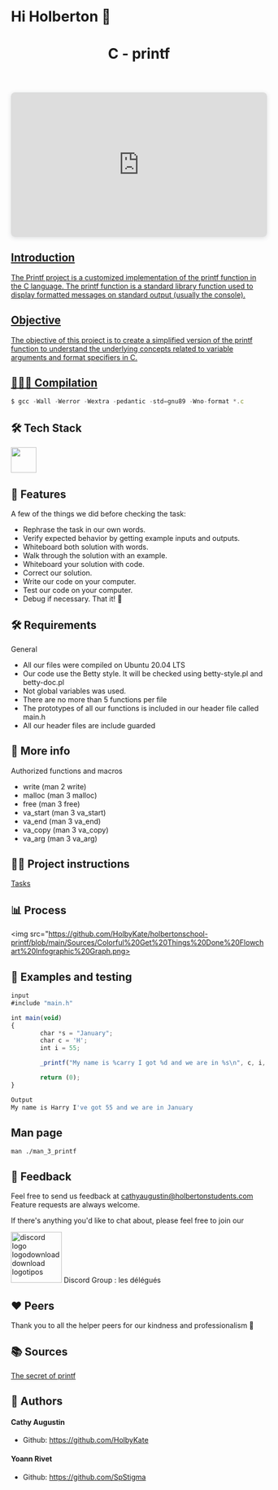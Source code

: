 # Hi Holberton 👋
<h1 align="center"> C - printf </h1> <br>
<p align="center">
 
<div style="position: relative; width: 100%; height: 0; padding-top: 56.2500%; padding-bottom: 0; box-shadow: 0 2px 8px 0 rgba(63,69,81,0.16); margin-top: 1.6em; margin-bottom: 0.9em; overflow: hidden; border-radius: 8px; will-change: transform;">  <iframe loading="lazy" style="position: absolute; width: 100%; height: 100%; top: 0; left: 0; border: none; padding: 0;margin: 0;"    src="https:&#x2F;&#x2F;www.canva.com&#x2F;design&#x2F;DAFprflAwM8&#x2F;watch?embed" allowfullscreen="allowfullscreen" allow="fullscreen">  </iframe></div><a href="https:&#x2F;&#x2F;www.canva.com&#x2F;design&#x2F;DAFprflAwM8&#x2F;watch?utm_content=DAFprflAwM8&amp;utm_campaign=designshare&amp;utm_medium=embeds&amp;utm_source=link" target="_blank" rel="noopener">


## Introduction

The Printf project is a customized implementation of the printf function in the C language. The printf function is a standard library function used to display formatted messages on standard output (usually the console).

## Objective

The objective of this project is to create a simplified version of the printf function to understand the underlying concepts related to variable arguments and format specifiers in C.

        
## 🧑🏻‍💻 Compilation
```js
$ gcc -Wall -Werror -Wextra -pedantic -std=gnu89 -Wno-format *.c
```
       
## 🛠️ Tech Stack

<img width="50" height="50px" src="https://upload.wikimedia.org/wikipedia/commons/1/19/C_Logo.png">
        
        
## 🧐 Features   

A few of the things we did before checking the task:

- Rephrase  the task in our own words.
- Verify expected behavior by getting example inputs and outputs.
- Whiteboard both solution with words.
- Walk through the solution with an example.
- Whiteboard your solution with code.
- Correct our solution.
- Write our code on your computer.
- Test our code on your computer.
- Debug if necessary.
That it! 👏


## 🛠️ Requirements

General

- All our files were compiled on Ubuntu 20.04 LTS
- Our code use the Betty style. It will be checked using betty-style.pl and betty-doc.pl
- Not global variables was used.
- There are no more than 5 functions per file
- The prototypes of all our functions is included in our header file called main.h
- All our header files are include guarded
            

## 💾 More info

Authorized functions and macros

- write (man 2 write)
- malloc (man 3 malloc)
- free (man 3 free)
- va_start (man 3 va_start)
- va_end (man 3 va_end)
- va_copy (man 3 va_copy)
- va_arg (man 3 va_arg)

## 🤷‍♂️ Project instructions

[Tasks](https://intranet.hbtn.io/projects/2167)


## 📊 Process
        
<img src="https://github.com/HolbyKate/holbertonschool-printf/blob/main/Sources/Colorful%20Get%20Things%20Done%20Flowchart%20Infographic%20Graph.png>
   
## 📌	Examples and testing
```js 
input
#include "main.h"

int main(void)
{
        char *s = "January";
        char c = 'H';
        int i = 55;

        _printf("My name is %carry I got %d and we are in %s\n", c, i, s);

        return (0);
}
```
```js
Output
My name is Harry I've got 55 and we are in January
```

## Man page

```
man ./man_3_printf
```

## 📝	Feedback

Feel free to send us feedback at cathyaugustin@holbertonstudents.com 
Feature requests are always welcome.

If there's anything you'd like to chat about, please feel free to join our 

<a href="https://www.freepnglogos.com/pics/discord-logo-png" title="Image from freepnglogos.com"><img src="https://www.freepnglogos.com/uploads/discord-logo-png/discord-logo-logodownload-download-logotipos-1.png" width="100" alt="discord logo logodownload download logotipos" /></a>
Discord Group : les délégués


## ❤️ Peers 

Thank you to all the helper peers for our kindness and professionalism 🙏 

 ## 📚	Sources     
        
[The secret of printf](https://s3.eu-west-3.amazonaws.com/hbtn.intranet/uploads/misc/2022/11/d38f88e96a617135804dca9f9c49632751e06aa7.pdf?X-Amz-Algorithm=AWS4-HMAC-SHA256&X-Amz-Credential=AKIA4MYA5JM5DUTZGMZG%2F20230727%2Feu-west-3%2Fs3%2Faws4_request&X-Amz-Date=20230727T082612Z&X-Amz-Expires=86400&X-Amz-SignedHeaders=host&X-Amz-Signature=a5cc030d481639c2655e58558831677907ee840c727ba9f3d44d5b14e6b6c5fb)

## 🙇 Authors
#### Cathy Augustin
- Github: https://github.com/HolbyKate
#### Yoann Rivet
- Github: https://github.com/SpStigma


